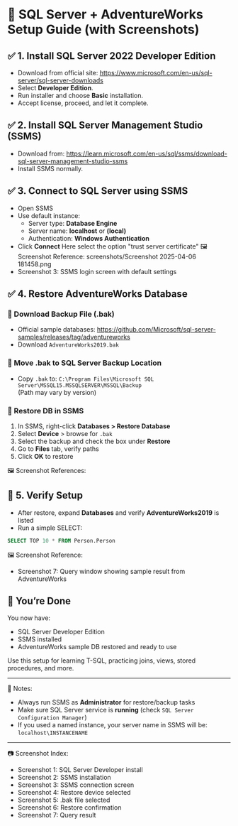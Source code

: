 # 🧠 SQL Server + AdventureWorks Setup Guide (with Screenshots)

## ✅ 1. Install SQL Server 2022 Developer Edition
- Download from official site: https://www.microsoft.com/en-us/sql-server/sql-server-downloads
- Select **Developer Edition**.
- Run installer and choose **Basic** installation.
- Accept license, proceed, and let it complete.


## ✅ 2. Install SQL Server Management Studio (SSMS)
- Download from: https://learn.microsoft.com/en-us/sql/ssms/download-sql-server-management-studio-ssms
- Install SSMS normally.



## ✅ 3. Connect to SQL Server using SSMS
- Open SSMS
- Use default instance:
  - Server type: **Database Engine**
  - Server name: **localhost** or **(local)**
  - Authentication: **Windows Authentication**
- Click **Connect**
Here select the option "trust server certificate"
🖼️ Screenshot Reference: screenshots/Screenshot 2025-04-06 181458.png
- Screenshot 3: SSMS login screen with default settings

## ✅ 4. Restore AdventureWorks Database

### 🔽 Download Backup File (.bak)
- Official sample databases: https://github.com/Microsoft/sql-server-samples/releases/tag/adventureworks
- Download `AdventureWorks2019.bak`

### 📁 Move .bak to SQL Server Backup Location
- Copy `.bak` to:
  `C:\Program Files\Microsoft SQL Server\MSSQL15.MSSQLSERVER\MSSQL\Backup`  
  (Path may vary by version)

### 🧩 Restore DB in SSMS
1. In SSMS, right-click **Databases > Restore Database**
2. Select **Device** > browse for `.bak`
3. Select the backup and check the box under **Restore**
4. Go to **Files** tab, verify paths
5. Click **OK** to restore

🖼️ Screenshot References:


## 🧪 5. Verify Setup
- After restore, expand **Databases** and verify **AdventureWorks2019** is listed
- Run a simple SELECT:

```sql
SELECT TOP 10 * FROM Person.Person
```

🖼️ Screenshot Reference:
- Screenshot 7: Query window showing sample result from AdventureWorks

## 🏁 You’re Done
You now have:
- SQL Server Developer Edition
- SSMS installed
- AdventureWorks sample DB restored and ready to use

Use this setup for learning T-SQL, practicing joins, views, stored procedures, and more.

---

📝 Notes:
- Always run SSMS as **Administrator** for restore/backup tasks
- Make sure SQL Server service is **running** (check `SQL Server Configuration Manager`)
- If you used a named instance, your server name in SSMS will be: `localhost\INSTANCENAME`

---

📷 Screenshot Index:
- Screenshot 1: SQL Server Developer install
- Screenshot 2: SSMS installation
- Screenshot 3: SSMS connection screen
- Screenshot 4: Restore device selected
- Screenshot 5: .bak file selected
- Screenshot 6: Restore confirmation
- Screenshot 7: Query result

